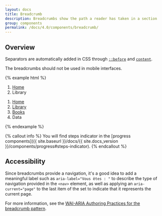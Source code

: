 ```yaml
---
layout: docs
title: Breadcrumb
description: Breadcrumbs show the path a reader has taken in a section and can return the reader to a higher-level page. It thus shows the reader's location within the website's hierarchy. Only websites with deep tree structures need breadcrumbs.
group: components
permalink: /docs/4.0/components/breadcrumb/
---
```


## Overview

Separators are automatically added in CSS through [`::before`](https://developer.mozilla.org/en-US/docs/Web/CSS/::before) and [`content`](https://developer.mozilla.org/en-US/docs/Web/CSS/content).

The breadcrumbs should not be used in mobile interfaces.

{% example html %}
<nav aria-label="Vous êtes : " role="navigation">
  <ol class="breadcrumb">
    <li class="breadcrumb-item"><a href="#">Home</a></li>
    <li class="breadcrumb-item active" aria-current="page">Library</li>
  </ol>
</nav>

<nav aria-label="Vous êtes : " role="navigation">
  <ol class="breadcrumb">
    <li class="breadcrumb-item"><a href="#">Home</a></li>
    <li class="breadcrumb-item"><a href="#">Library</a></li>
    <li class="breadcrumb-item"><a href="#">Books</a></li>
    <li class="breadcrumb-item active" aria-current="page">Data</li>
  </ol>
</nav>
{% endexample %}

{% callout info %}
You will find steps indicator in the [progress components]({{ site.baseurl }}/docs/{{ site.docs_version }}/components/progress#steps-indicator).
{% endcallout %}

## Accessibility

Since breadcrumbs provide a navigation, it's a good idea to add a meaningful label such as `aria-label="Vous êtes : "` to describe the type of navigation provided in the `<nav>` element, as well as applying an `aria-current="page"` to the last item of the set to indicate that it represents the current page.

For more information, see the [WAI-ARIA Authoring Practices for the breadcrumb pattern](https://www.w3.org/TR/wai-aria-practices/#breadcrumb).

